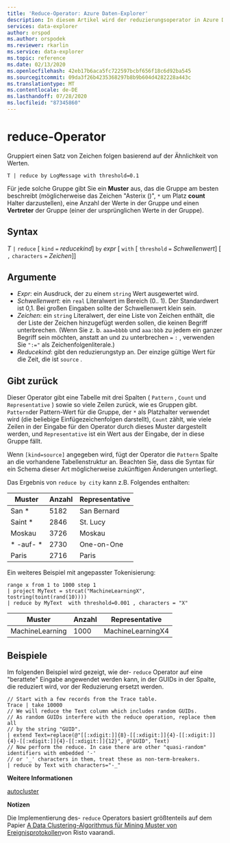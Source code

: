 ```yaml
---
title: 'Reduce-Operator: Azure Daten-Explorer'
description: In diesem Artikel wird der reduzierungsoperator in Azure Daten-Explorer beschrieben.
services: data-explorer
author: orspod
ms.author: orspodek
ms.reviewer: rkarlin
ms.service: data-explorer
ms.topic: reference
ms.date: 02/13/2020
ms.openlocfilehash: 42eb17b6aca5fc722597bcbf656f18c6d92ba545
ms.sourcegitcommit: 09da3f26b4235368297b8b9b604d4282228a443c
ms.translationtype: MT
ms.contentlocale: de-DE
ms.lasthandoff: 07/28/2020
ms.locfileid: "87345860"
---
```

# <a name="reduce-operator"></a>reduce-Operator

Gruppiert einen Satz von Zeichen folgen basierend auf der Ähnlichkeit von Werten.

```kusto
T | reduce by LogMessage with threshold=0.1
```

Für jede solche Gruppe gibt Sie ein **Muster** aus, das die Gruppe am besten beschreibt (möglicherweise das Zeichen "Asterix ()", `*` um Platz **count** Halter darzustellen), eine Anzahl der Werte in der Gruppe und einen **Vertreter** der Gruppe (einer der ursprünglichen Werte in der Gruppe).

## <a name="syntax"></a>Syntax

*T* `|` `reduce` [ `kind` `=` *reducekind*] `by` *expr* [ `with` [ `threshold` `=` *Schwellenwert*] [ `,` `characters` `=` *Zeichen*]]

## <a name="arguments"></a>Argumente

* *Expr*: ein Ausdruck, der zu einem `string` Wert ausgewertet wird.
* *Schwellenwert*: ein `real` Literalwert im Bereich (0.. 1). Der Standardwert ist 0,1. Bei großen Eingaben sollte der Schwellenwert klein sein. 
* *Zeichen*: ein `string` Literalwert, der eine Liste von Zeichen enthält, die der Liste der Zeichen hinzugefügt werden sollen, die keinen Begriff unterbrechen. (Wenn Sie z. b. `aaa=bbbb` und `aaa:bbb` zu jedem ein ganzer Begriff sein möchten, anstatt an und zu unterbrechen `=` `:` , verwenden Sie `":="` als Zeichenfolgenliterale.)
* *Reducekind*: gibt den reduzierungstyp an. Der einzige gültige Wert für die Zeit, die ist `source` .

## <a name="returns"></a>Gibt zurück

Dieser Operator gibt eine Tabelle mit drei Spalten ( `Pattern` , `Count` und `Representative` ) sowie so viele Zeilen zurück, wie es Gruppen gibt. `Pattern`der Pattern-Wert für die Gruppe, der `*` als Platzhalter verwendet wird (die beliebige Einfügezeichenfolgen darstellt), `Count` zählt, wie viele Zeilen in der Eingabe für den Operator durch dieses Muster dargestellt werden, und `Representative` ist ein Wert aus der Eingabe, der in diese Gruppe fällt.

Wenn `[kind=source]` angegeben wird, fügt der Operator die `Pattern` Spalte an die vorhandene Tabellenstruktur an.
Beachten Sie, dass die Syntax für ein Schema dieser Art möglicherweise zukünftigen Änderungen unterliegt.

Das Ergebnis von `reduce by city` kann z.B. Folgendes enthalten: 

|Muster     |Anzahl |Representative|
|------------|------|--------------|
| San *      | 5182 |San Bernard   |
| Saint *    | 2846 |St. Lucy    |
| Moskau     | 3726 |Moskau        |
| \* -auf- \* | 2730 |One-on-One  |
| Paris      | 2716 |Paris         |

Ein weiteres Beispiel mit angepasster Tokenisierung:

<!-- csl: https://help.kusto.windows.net:443/Samples -->
```kusto
range x from 1 to 1000 step 1
| project MyText = strcat("MachineLearningX", tostring(toint(rand(10))))
| reduce by MyText  with threshold=0.001 , characters = "X" 
```

|Muster         |Anzahl|Representative   |
|----------------|-----|-----------------|
|MachineLearning|1000 |MachineLearningX4|

## <a name="examples"></a>Beispiele

Im folgenden Beispiel wird gezeigt, wie der- `reduce` Operator auf eine "berattete" Eingabe angewendet werden kann, in der GUIDs in der Spalte, die reduziert wird, vor der Reduzierung ersetzt werden.

```kusto
// Start with a few records from the Trace table.
Trace | take 10000
// We will reduce the Text column which includes random GUIDs.
// As random GUIDs interfere with the reduce operation, replace them all
// by the string "GUID".
| extend Text=replace(@"[[:xdigit:]]{8}-[[:xdigit:]]{4}-[[:xdigit:]]{4}-[[:xdigit:]]{4}-[[:xdigit:]]{12}", @"GUID", Text)
// Now perform the reduce. In case there are other "quasi-random" identifiers with embedded '-'
// or '_' characters in them, treat these as non-term-breakers.
| reduce by Text with characters="-_"
```

**Weitere Informationen**

[autocluster](./autoclusterplugin.md)

**Notizen**

Die Implementierung des- `reduce` Operators basiert größtenteils auf dem Papier [A Data Clustering-Algorithmus für Mining Muster von Ereignisprotokollen](https://ristov.github.io/publications/slct-ipom03-web.pdf)von Risto vaarandi.

